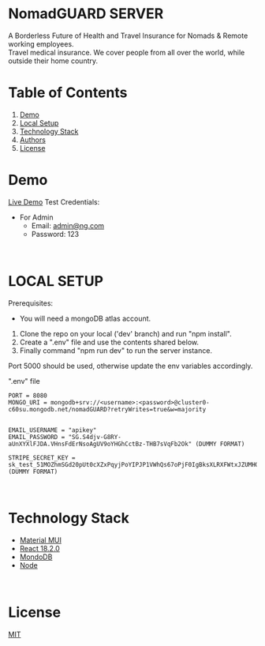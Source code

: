 # NomadGUARD SERVER

A Borderless Future of Health and Travel Insurance for Nomads & Remote working employees. 
</br>
Travel medical insurance. We cover people from all over the world, while outside their home country.
<br/>

# Table of Contents

1. [Demo](#demo)
2. [Local Setup](#local-setup)
3. [Technology Stack](#technology-stack)
4. [Authors](#authors)
5. [License](#license)

# Demo
[Live Demo](https://nomadguard.netlify.app/)
Test Credentials:

- For Admin
  - Email: admin@ng.com
  - Password: 123


<br/>

# LOCAL SETUP

Prerequisites:

-   You will need a mongoDB atlas account.

1. Clone the repo on your local ('dev' branch) and run "npm install".
2. Create a ".env" file and use the contents shared below.
6. Finally command "npm run dev" to run the server instance.

Port 5000 should be used, otherwise update the env variables accordingly.

".env" file

```
PORT = 8080
MONGO_URI = mongodb+srv://<username>:<password>@cluster0-c60su.mongodb.net/nomadGUARD?retryWrites=true&w=majority


EMAIL_USERNAME = "apikey"
EMAIL_PASSWORD = "SG.S4djv-G8RY-aUnXYXlFJDA.VHnsFdErNsoAgUV9oYHGhCctBz-THB7sVqFb2Ok" (DUMMY FORMAT)

STRIPE_SECRET_KEY = sk_test_51MOZhmSGd20pUt0cXZxPqyjPoYIPJP1VWhQs67oPjF0IgBksXLRXFWtxJZUMHO6Dvy18PsKfn6Kkxt00e5Q1fzdX  (DUMMY FORMAT)
```
<br/>

# Technology Stack

- [Material MUI](https://mui.com/)
- [React 18.2.0](https://reactjs.org/)
- [MondoDB](https://www.mongodb.com/)
- [Node](https://nodejs.org/en/)  


</br>

# License

[MIT](https://opensource.org/licenses/MIT)